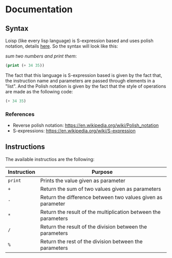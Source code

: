 # Documentation

## Syntax

Loisp (like every lisp language) is S-expression based and uses polish notation, details [here](https://en.wikipedia.org/wiki/Polish_notation). So the syntax will look like this:

*sum two numbers and print them*:
```lisp
(print (+ 34 35))
```

The fact that this language is S-expression based is given by the fact that, the instruction name and parameters are passed through elements in a "list". And the Polish notation is given by the fact that the style of operations are made as the following code:

```lisp
(+ 34 35)
```

### References

- Reverse polish notation: https://en.wikipedia.org/wiki/Polish_notation
- S-expressions: https://en.wikipedia.org/wiki/S-expression

## Instructions

The available instructios are the following:

| Instruction | Purpose                                                        |
|-------------|----------------------------------------------------------------|
| `print`     | Prints the value given as parameter                            |
| `+`         | Return the sum of two values given as parameters               |
| `-`         | Return the difference between two values given as parameter    |
| `*`         | Return the result of the multiplication between the parameters |
| `/`         | Return the result of the division between the parameters       |
| `%`         | Return the rest of the division between the parameters         |
